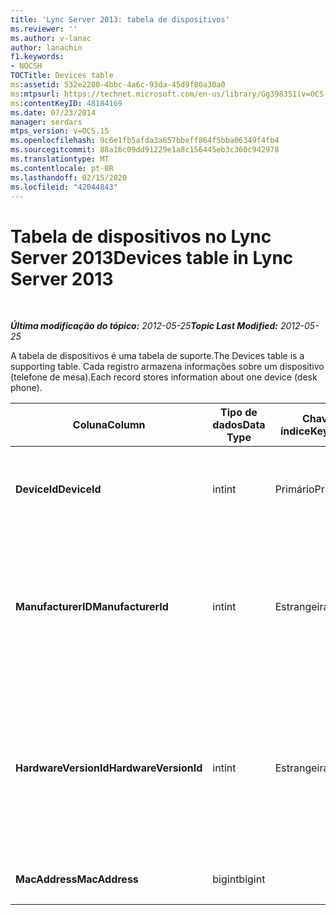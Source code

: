 ```yaml
---
title: 'Lync Server 2013: tabela de dispositivos'
ms.reviewer: ''
ms.author: v-lanac
author: lanachin
f1.keywords:
- NOCSH
TOCTitle: Devices table
ms:assetid: 532e2280-4bbc-4a6c-93da-45d9f80a30a0
ms:mtpsurl: https://technet.microsoft.com/en-us/library/Gg398351(v=OCS.15)
ms:contentKeyID: 48184169
ms.date: 07/23/2014
manager: serdars
mtps_version: v=OCS.15
ms.openlocfilehash: 9c6e1fb5afda3a657bbeff864f5bba06349f4fb4
ms.sourcegitcommit: 88a16c09dd91229e1a8c156445eb3c360c942978
ms.translationtype: MT
ms.contentlocale: pt-BR
ms.lasthandoff: 02/15/2020
ms.locfileid: "42044843"
---
```

<div data-xmlns="http://www.w3.org/1999/xhtml">

<div class="topic" data-xmlns="http://www.w3.org/1999/xhtml" data-msxsl="urn:schemas-microsoft-com:xslt" data-cs="http://msdn.microsoft.com/">

<div data-asp="http://msdn2.microsoft.com/asp">

# <a name="devices-table-in-lync-server-2013"></a><span data-ttu-id="0623e-102">Tabela de dispositivos no Lync Server 2013</span><span class="sxs-lookup"><span data-stu-id="0623e-102">Devices table in Lync Server 2013</span></span>

</div>

<div id="mainSection">

<div id="mainBody">

<span> </span>

<span data-ttu-id="0623e-103">_**Última modificação do tópico:** 2012-05-25_</span><span class="sxs-lookup"><span data-stu-id="0623e-103">_**Topic Last Modified:** 2012-05-25_</span></span>

<span data-ttu-id="0623e-104">A tabela de dispositivos é uma tabela de suporte.</span><span class="sxs-lookup"><span data-stu-id="0623e-104">The Devices table is a supporting table.</span></span> <span data-ttu-id="0623e-105">Cada registro armazena informações sobre um dispositivo (telefone de mesa).</span><span class="sxs-lookup"><span data-stu-id="0623e-105">Each record stores information about one device (desk phone).</span></span>


<table>
<colgroup>
<col style="width: 25%" />
<col style="width: 25%" />
<col style="width: 25%" />
<col style="width: 25%" />
</colgroup>
<thead>
<tr class="header">
<th><span data-ttu-id="0623e-106">Coluna</span><span class="sxs-lookup"><span data-stu-id="0623e-106">Column</span></span></th>
<th><span data-ttu-id="0623e-107">Tipo de dados</span><span class="sxs-lookup"><span data-stu-id="0623e-107">Data Type</span></span></th>
<th><span data-ttu-id="0623e-108">Chave/índice</span><span class="sxs-lookup"><span data-stu-id="0623e-108">Key/Index</span></span></th>
<th><span data-ttu-id="0623e-109">Detalhes</span><span class="sxs-lookup"><span data-stu-id="0623e-109">Details</span></span></th>
</tr>
</thead>
<tbody>
<tr class="odd">
<td><p><span data-ttu-id="0623e-110"><strong>DeviceId</strong></span><span class="sxs-lookup"><span data-stu-id="0623e-110"><strong>DeviceId</strong></span></span></p></td>
<td><p><span data-ttu-id="0623e-111">int</span><span class="sxs-lookup"><span data-stu-id="0623e-111">int</span></span></p></td>
<td><p><span data-ttu-id="0623e-112">Primário</span><span class="sxs-lookup"><span data-stu-id="0623e-112">Primary</span></span></p></td>
<td><p><span data-ttu-id="0623e-113">Número exclusivo que identifica esta versão de hardware.</span><span class="sxs-lookup"><span data-stu-id="0623e-113">Unique number identifying this hardware version.</span></span></p></td>
</tr>
<tr class="even">
<td><p><span data-ttu-id="0623e-114"><strong>ManufacturerID</strong></span><span class="sxs-lookup"><span data-stu-id="0623e-114"><strong>ManufacturerId</strong></span></span></p></td>
<td><p><span data-ttu-id="0623e-115">int</span><span class="sxs-lookup"><span data-stu-id="0623e-115">int</span></span></p></td>
<td><p><span data-ttu-id="0623e-116">Estrangeira</span><span class="sxs-lookup"><span data-stu-id="0623e-116">Foreign</span></span></p></td>
<td><p><span data-ttu-id="0623e-117">Fabricante deste dispositivo.</span><span class="sxs-lookup"><span data-stu-id="0623e-117">Manufacturer of this device.</span></span> <span data-ttu-id="0623e-118">Consulte a <a href="lync-server-2013-manufacturers-table.md">tabela fabricantes no Lync Server 2013</a> para obter mais informações.</span><span class="sxs-lookup"><span data-stu-id="0623e-118">See the <a href="lync-server-2013-manufacturers-table.md">Manufacturers table in Lync Server 2013</a> for more information.</span></span></p></td>
</tr>
<tr class="odd">
<td><p><span data-ttu-id="0623e-119"><strong>HardwareVersionId</strong></span><span class="sxs-lookup"><span data-stu-id="0623e-119"><strong>HardwareVersionId</strong></span></span></p></td>
<td><p><span data-ttu-id="0623e-120">int</span><span class="sxs-lookup"><span data-stu-id="0623e-120">int</span></span></p></td>
<td><p><span data-ttu-id="0623e-121">Estrangeira</span><span class="sxs-lookup"><span data-stu-id="0623e-121">Foreign</span></span></p></td>
<td><p><span data-ttu-id="0623e-122">Versão de hardware desse dispositivo.</span><span class="sxs-lookup"><span data-stu-id="0623e-122">Hardware version of this device.</span></span> <span data-ttu-id="0623e-123">Consulte a <a href="lync-server-2013-hardwareversions-table.md">tabela HardwareVersions no Lync Server 2013</a> para obter mais informações.</span><span class="sxs-lookup"><span data-stu-id="0623e-123">See the <a href="lync-server-2013-hardwareversions-table.md">HardwareVersions table in Lync Server 2013</a> for more information.</span></span></p></td>
</tr>
<tr class="even">
<td><p><span data-ttu-id="0623e-124"><strong>MacAddress</strong></span><span class="sxs-lookup"><span data-stu-id="0623e-124"><strong>MacAddress</strong></span></span></p></td>
<td><p><span data-ttu-id="0623e-125">bigint</span><span class="sxs-lookup"><span data-stu-id="0623e-125">bigint</span></span></p></td>
<td></td>
<td><p><span data-ttu-id="0623e-126">Endereço MAC</span><span class="sxs-lookup"><span data-stu-id="0623e-126">MAC Address</span></span></p></td>
</tr>
</tbody>
</table>


</div>

<span> </span>

</div>

</div>

</div>

